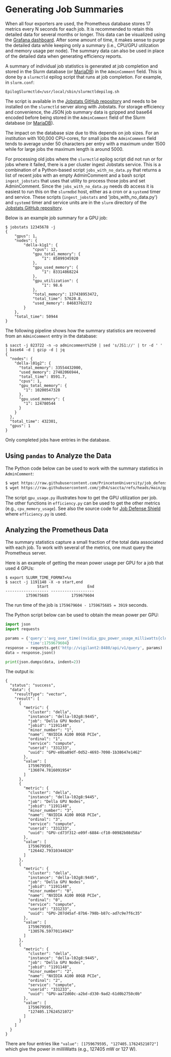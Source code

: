 # Generating Job Summaries

When all four exporters are used, the Prometheus database stores 17 metrics every N seconds for each job. It is recommended to retain this detailed data for several months or longer. This data can be visualized using the [Grafana dashboard](grafana.md). After some amount of time, it makes sense to purge the detailed data while keeping only a summary (i.e., CPU/GPU utilization and memory usage per node). The summary data can also be used in place of the detailed data when generating efficiency reports.

A summary of individual job statistics is generated at job completion and stored in the Slurm database (or [MariaDB](external-database.md)) in the `AdminComment` field. This is done by a `slurmctld` epilog script that runs at job completion. For example, in `slurm.conf`:


```
EpilogSlurmctld=/usr/local/sbin/slurmctldepilog.sh
```

The script is available in the <a href="https://github.com/PrincetonUniversity/jobstats/tree/main/slurm" target="_blank">Jobstats GitHub repository</a> and needs to be installed on the `slurmctld` server along with Jobstats. For storage efficiency and convenience, the JSON job summary data is gzipped and base64 encoded before being stored in the `AdminComment` field of the Slurm database (or [MariaDB](external-database.md)).

The impact on the database size due to this depends on job sizes. For an institution with 100,000 CPU-cores, for small jobs the `AdminComment` field tends to average under 50 characters per entry with a maximum under 1500 while for large jobs the maximum length is around 5000.

For processing old jobs where the `slurmctld` epilog script did not run or for jobs where it failed, there is a per cluster ingest Jobstats service. This is a combination of a Python-based script `jobs_with_no_data.py` that returns a list of recent jobs with an empty AdminComment and a bash script `ingest_jobstats` that uses that utility to process those jobs and set AdminComment. Since the `jobs_with_no_data.py` needs db access it is easiest to run this on the `slurmdbd` host, either as a cron or a `systemd` timer and service. These scripts (`ingest_jobstats` and 'jobs_with_no_data.py') and `systemd` timer and service units are in the `slurm` directory of the <a href="https://github.com/PrincetonUniversity/jobstats/tree/main/slurm" target="_blank">Jobstats GitHub repository</a>.

Below is an example job summary for a GPU job:

```
$ jobstats 12345678 -j
{
    "gpus": 1,
    "nodes": {
        "della-k1g1": {
            "cpus": 12,
            "gpu_total_memory": {
                "1": 85899345920
            },
            "gpu_used_memory": {
                "1": 83314868224
            },
            "gpu_utilization": {
                "1": 98.6
            },
            "total_memory": 137438953472,
            "total_time": 57620.8,
            "used_memory": 84683702272
        }
    },
    "total_time": 50944
}
```


The following pipeline shows how the summary statistics are recovered from an `AdminComment` entry in the database:

```
$ sacct -j 823722 -n -o admincomment%250 | sed 's/JS1://' | tr -d ' ' | base64 -d | gzip -d | jq
{
  "nodes": {
    "della-l01g2": {
      "total_memory": 33554432000,
      "used_memory": 27482066944,
      "total_time": 8591.7,
      "cpus": 1,
      "gpu_total_memory": {
        "1": 10200547328
      },
      "gpu_used_memory": {
        "1": 124780544
      }
    }
  },
  "total_time": 432301,
  "gpus": 1
}
```

Only completed jobs have entries in the database.

## Using `pandas` to Analyze the Data

The Python code below can be used to work with the summary statistics in `AdminComment`:

```bash
$ wget https://raw.githubusercontent.com/PrincetonUniversity/job_defense_shield/refs/heads/main/src/job_defense_shield/efficiency.py
$ wget https://raw.githubusercontent.com/jdh4/saccta/refs/heads/main/gpu_usage.py
```

The script `gpu_usage.py` illustrates how to get the GPU utilization per job. The other functions in `efficiency.py` can be used to get the other metrics (e.g., `cpu_memory_usage`). See also the source code for [Job Defense Shield](https://github.com/PrincetonUniversity/job_defense_shield) where `efficiency.py` is used.

## Analyzing the Prometheus Data

The summary statistics capture a small fraction of the total data associated with each job. To work with several of the metrics, one must query the Prometheus server.

Here is an example of getting the mean power usage per GPU for a job that used 4 GPUs:

```
$ export SLURM_TIME_FORMAT=%s
$ sacct -j 1191148 -X -o start,end
              Start                 End 
------------------- ------------------- 
         1759675685          1759679604
```

The run time of the job is `1759679604 - 1759675685 = 3919` seconds.

The Python script below can be used to obtain the mean power per GPU:

```python
import json
import requests

params = {'query':'avg_over_time((nvidia_gpu_power_usage_milliwatts{cluster="della"} and nvidia_gpu_jobId == 1191148)[3919s:])',
          'time':1759679604}
response = requests.get('http://vigilant2:8480/api/v1/query', params)
data = response.json()

print(json.dumps(data, indent=2))
```

The output is:

```
{
  "status": "success",
  "data": {
    "resultType": "vector",
    "result": [
      {
        "metric": {
          "cluster": "della",
          "instance": "della-l02g8:9445",
          "job": "Della GPU Nodes",
          "jobid": "1191148",
          "minor_number": "1",
          "name": "NVIDIA A100 80GB PCIe",
          "ordinal": "1",
          "service": "compute",
          "userid": "331233",
          "uuid": "GPU-e8ba89df-0d52-4693-7098-1b38647e1462"
        },
        "value": [
          1759679595,
          "136074.7816091954"
        ]
      },
      {
        "metric": {
          "cluster": "della",
          "instance": "della-l02g8:9445",
          "job": "Della GPU Nodes",
          "jobid": "1191148",
          "minor_number": "3",
          "name": "NVIDIA A100 80GB PCIe",
          "ordinal": "3",
          "service": "compute",
          "userid": "331233",
          "uuid": "GPU-cd73f312-e09f-6884-cf10-00982b08d58a"
        },
        "value": [
          1759679595,
          "126442.79310344828"
        ]
      },
      {
        "metric": {
          "cluster": "della",
          "instance": "della-l02g8:9445",
          "job": "Della GPU Nodes",
          "jobid": "1191148",
          "minor_number": "0",
          "name": "NVIDIA A100 80GB PCIe",
          "ordinal": "0",
          "service": "compute",
          "userid": "331233",
          "uuid": "GPU-207d45af-87b6-798b-b87c-ad7c9e7f6c35"
        },
        "value": [
          1759679595,
          "130576.59770114943"
        ]
      },
      {
        "metric": {
          "cluster": "della",
          "instance": "della-l02g8:9445",
          "job": "Della GPU Nodes",
          "jobid": "1191148",
          "minor_number": "2",
          "name": "NVIDIA A100 80GB PCIe",
          "ordinal": "2",
          "service": "compute",
          "userid": "331233",
          "uuid": "GPU-aa72d60c-a2bd-d330-9ad2-61d0b2750c0b"
        },
        "value": [
          1759679595,
          "127405.17624521072"
        ]
      }
    ]
  }
}
```

There are four entries like `"value": [1759679595, "127405.17624521072"]` which give the power in milliWatts (e.g., 127405 mW or 127 W).
